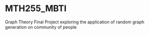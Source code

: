 # MTH255_MBTI
Graph Theory Final Project exploring the application of random graph generation on community of people 
